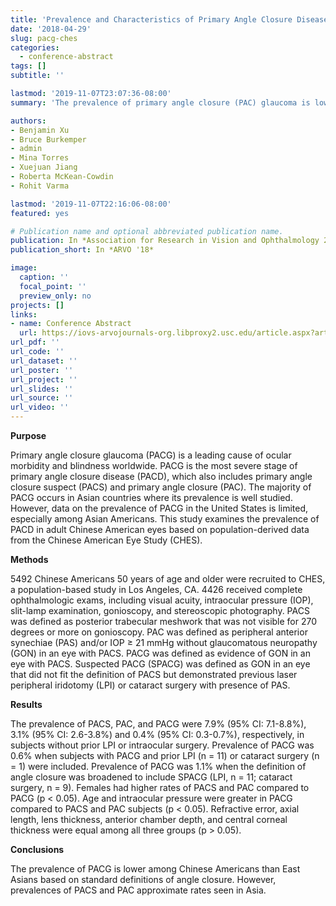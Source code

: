 ```yaml
---
title: 'Prevalence and Characteristics of Primary Angle Closure Disease in an Adult Chinese American Population: The Chinese American Eye Study'
date: '2018-04-29'
slug: pacg-ches
categories:
  - conference-abstract
tags: []
subtitle: ''

lastmod: '2019-11-07T23:07:36-08:00'
summary: 'The prevalence of primary angle closure (PAC) glaucoma is lower among Chinese Americans than East Asians based on standard definitions of angle closure. However, prevalences of PAC suspect and PAC approximate rates seen in Asia.'

authors:
- Benjamin Xu
- Bruce Burkemper
- admin
- Mina Torres
- Xuejuan Jiang
- Roberta McKean-Cowdin
- Rohit Varma

lastmod: '2019-11-07T22:16:06-08:00'
featured: yes

# Publication name and optional abbreviated publication name.
publication: In *Association for Research in Vision and Ophthalmology 2018 Annual Meeting*
publication_short: In *ARVO '18*

image:
  caption: ''
  focal_point: ''
  preview_only: no
projects: []
links:
- name: Conference Abstract
  url: https://iovs-arvojournals-org.libproxy2.usc.edu/article.aspx?articleid=2690802
url_pdf: ''
url_code: ''
url_dataset: ''
url_poster: ''
url_project: ''
url_slides: ''
url_source: ''
url_video: ''
---
```


**Purpose**  

Primary angle closure glaucoma (PACG) is a leading cause of ocular morbidity and blindness worldwide. PACG is the most severe stage of primary angle closure disease (PACD), which also includes primary angle closure suspect (PACS) and primary angle closure (PAC). The majority of PACG occurs in Asian countries where its prevalence is well studied. However, data on the prevalence of PACG in the United States is limited, especially among Asian Americans. This study examines the prevalence of PACD in adult Chinese American eyes based on population-derived data from the Chinese American Eye Study (CHES).

**Methods**  

5492 Chinese Americans 50 years of age and older were recruited to CHES, a population-based study in Los Angeles, CA. 4426 received complete ophthalmologic exams, including visual acuity, intraocular pressure (IOP), slit-lamp examination, gonioscopy, and stereoscopic photography. PACS was defined as posterior trabecular meshwork that was not visible for 270 degrees or more on gonioscopy. PAC was defined as peripheral anterior synechiae (PAS) and/or IOP ≥ 21 mmHg without glaucomatous neuropathy (GON) in an eye with PACS. PACG was defined as evidence of GON in an eye with PACS. Suspected PACG (SPACG) was defined as GON in an eye that did not fit the definition of PACS but demonstrated previous laser peripheral iridotomy (LPI) or cataract surgery with presence of PAS.

**Results**  

The prevalence of PACS, PAC, and PACG were 7.9% (95% CI: 7.1-8.8%), 3.1% (95% CI: 2.6-3.8%) and 0.4% (95% CI: 0.3-0.7%), respectively, in subjects without prior LPI or intraocular surgery. Prevalence of PACG was 0.6% when subjects with PACG and prior LPI (n = 11) or cataract surgery (n = 1) were included. Prevalence of PACG was 1.1% when the definition of angle closure was broadened to include SPACG (LPI, n = 11; cataract surgery, n = 9). Females had higher rates of PACS and PAC compared to PACG (p < 0.05). Age and intraocular pressure were greater in PACG compared to PACS and PAC subjects (p < 0.05). Refractive error, axial length, lens thickness, anterior chamber depth, and central corneal thickness were equal among all three groups (p > 0.05).

**Conclusions**  

The prevalence of PACG is lower among Chinese Americans than East Asians based on standard definitions of angle closure. However, prevalences of PACS and PAC approximate rates seen in Asia.

